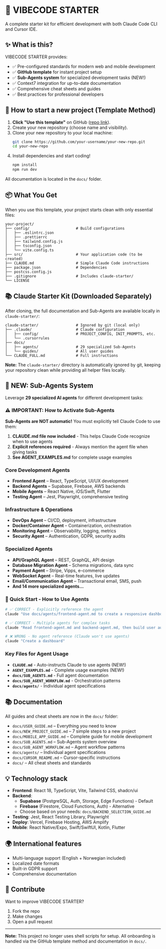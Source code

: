 # 🚀 VIBECODE STARTER

A complete starter kit for efficient development with both Claude Code CLI and Cursor IDE.

## ✨ What is this?

VIBECODE STARTER provides:
- ✅ Pre-configured standards for modern web and mobile development
- ✅ **GitHub template** for instant project setup
- ✅ **Sub-Agents system** for specialized development tasks (NEW!)
- ✅ Context7 integration for up-to-date documentation
- ✅ Comprehensive cheat sheets and guides
- ✅ Best practices for professional developers

## 🚀 How to start a new project (Template Method)

1. **Click "Use this template"** on GitHub ([repo link](https://github.com/runehofstad/vibecode-starter)).
2. Create your new repository (choose name and visibility).
3. Clone your new repository to your local machine:
   ```sh
   git clone https://github.com/your-username/your-new-repo.git
   cd your-new-repo
   ```
4. Install dependencies and start coding!
   ```sh
   npm install
   npm run dev
   ```

All documentation is located in the `docs/` folder.

## 📦 What You Get

When you use this template, your project starts clean with only essential files:

```
your-project/
├── config/                     # Build configurations
│   ├── .eslintrc.json
│   ├── .prettierrc
│   ├── tailwind.config.js
│   ├── tsconfig.json
│   └── vite.config.ts
├── src/                        # Your application code (to be created)
├── CLAUDE.md                   # Simple Claude Code instructions
├── package.json                # Dependencies
├── postcss.config.js
├── .gitignore                  # Includes claude-starter/
└── LICENSE
```

## 📚 Claude Starter Kit (Downloaded Separately)

After cloning, the full documentation and Sub-Agents are available locally in `claude-starter/`:

```
claude-starter/                 # Ignored by git (local only)
├── .claude/                    # Claude configuration
│   ├── config/                 # PROJECT_CONFIG, INIT_PROMPTS, etc.
│   └── .cursorrules           
├── docs/                       
│   ├── agents/                 # 29 specialized Sub-Agents
│   └── guides/                 # All user guides
└── CLAUDE_FULL.md              # Full instructions
```

**Note:** The `claude-starter/` directory is automatically ignored by git, keeping your repository clean while providing all helper files locally.

## 🤖 NEW: Sub-Agents System

Leverage **29 specialized AI agents** for different development tasks:

### ⚠️ IMPORTANT: How to Activate Sub-Agents

**Sub-Agents are NOT automatic!** You must explicitly tell Claude Code to use them:

1. **CLAUDE.md file now included** - This helps Claude Code recognize when to use agents
2. **Explicit references required** - Always mention the agent file when giving tasks
3. **See AGENT_EXAMPLES.md** for complete usage examples

### Core Development Agents
- **Frontend Agent** – React, TypeScript, UI/UX development
- **Backend Agents** – Supabase, Firebase, AWS backends
- **Mobile Agents** – React Native, iOS/Swift, Flutter
- **Testing Agent** – Jest, Playwright, comprehensive testing

### Infrastructure & Operations
- **DevOps Agent** – CI/CD, deployment, infrastructure
- **Docker/Container Agent** – Containerization, orchestration
- **Monitoring Agent** – Observability, logging, metrics
- **Security Agent** – Authentication, GDPR, security audits

### Specialized Agents
- **API/GraphQL Agent** – REST, GraphQL, API design
- **Database Migration Agent** – Schema migrations, data sync
- **Payment Agent** – Stripe, Vipps, e-commerce
- **WebSocket Agent** – Real-time features, live updates
- **Email/Communication Agent** – Transactional email, SMS, push
- **And 14 more specialized agents...**

### 🚀 Quick Start - How to Use Agents

```bash
# ✅ CORRECT - Explicitly reference the agent
claude "Use docs/agents/frontend-agent.md to create a responsive dashboard"

# ✅ CORRECT - Multiple agents for complex tasks
claude "Read frontend-agent.md and backend-agent.md, then build user authentication"

# ❌ WRONG - No agent reference (Claude won't use agents)
claude "Create a dashboard"
```

### Key Files for Agent Usage
- **`CLAUDE.md`** - Auto-instructs Claude to use agents (NEW!)
- **`AGENT_EXAMPLES.md`** - Complete usage examples (NEW!)
- **`docs/SUB_AGENTS.md`** - Full agent documentation
- **`docs/SUB_AGENT_WORKFLOW.md`** - Orchestration patterns
- **`docs/agents/`** - Individual agent specifications

## 📚 Documentation

All guides and cheat sheets are now in the `docs/` folder:
- `docs/USER_GUIDE.md` – Everything you need to know
- `docs/NEW_PROJECT_GUIDE.md` – 7 simple steps to a new project
- `docs/MOBILE_APP_GUIDE.md` – Complete guide for mobile development
- `docs/SUB_AGENTS.md` – Sub-Agents system overview
- `docs/SUB_AGENT_WORKFLOW.md` – Agent workflow patterns
- `docs/agents/` – Individual agent specifications
- `docs/CURSOR_README.md` – Cursor-specific instructions
- `docs/` – All cheat sheets and standards

## 💡 Technology stack

- **Frontend**: React 18, TypeScript, Vite, Tailwind CSS, shadcn/ui
- **Backend**: 
  - **Supabase** (PostgreSQL, Auth, Storage, Edge Functions) - Default
  - **Firebase** (Firestore, Cloud Functions, Auth) - Alternative
  - Choose based on your needs: `docs/BACKEND_SELECTION_GUIDE.md`
- **Testing**: Jest, React Testing Library, Playwright
- **Deploy**: Vercel, Firebase Hosting, AWS Amplify
- **Mobile**: React Native/Expo, Swift/SwiftUI, Kotlin, Flutter

## 🌍 International features

- Multi-language support (English + Norwegian included)
- Localized date formats
- Built-in GDPR support
- Comprehensive documentation

## 🤝 Contribute

Want to improve VIBECODE STARTER?

1. Fork the repo
2. Make changes
3. Open a pull request

---

**Note:** This project no longer uses shell scripts for setup. All onboarding is handled via the GitHub template method and documentation in `docs/`.